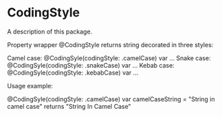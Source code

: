 # CodingStyle

A description of this package.

Property wrapper @CodingStyle returns string decorated in three styles:

  Camel case: @CodingSyle(codingStyle: .camelCase) var ...
  Snake case: @CodingSyle(codingStyle: .snakeCase) var ...
  Kebab case: @CodingSyle(codingStyle: .kebabCase) var ...

Usage example:

@CodingSyle(codingStyle: .camelCase) var camelCaseString = "String in camel case" returns "String In Camel Case"
